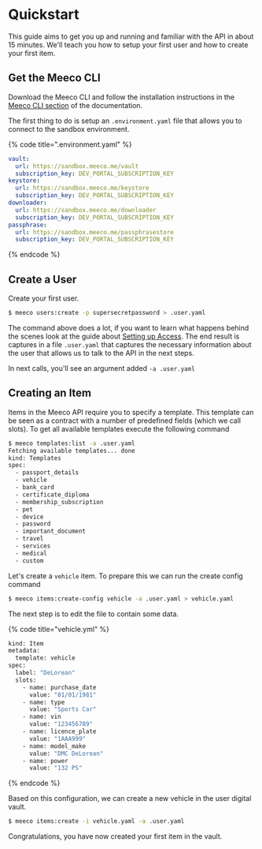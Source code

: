 # Quickstart

This guide aims to get you up and running and familiar with the API in about 15 minutes. We'll teach you how to setup your first user and how to create your first item.

## Get the Meeco CLI

Download the Meeco CLI and follow the installation instructions in the [Meeco CLI section](../tools/meeco-cli.md) of the documentation.

The first thing to do is setup an `.environment.yaml` file that allows you to connect to the sandbox environment.

{% code title=".environment.yaml" %}
```yaml
vault:
  url: https://sandbox.meeco.me/vault
  subscription_key: DEV_PORTAL_SUBSCRIPTION_KEY
keystore:
  url: https://sandbox.meeco.me/keystore
  subscription_key: DEV_PORTAL_SUBSCRIPTION_KEY
downloader:
  url: https://sandbox.meeco.me/downloader
  subscription_key: DEV_PORTAL_SUBSCRIPTION_KEY
passphrase:
  url: https://sandbox.meeco.me/passphrasestore
  subscription_key: DEV_PORTAL_SUBSCRIPTION_KEY
```
{% endcode %}

## Create a User

Create your first user.

```bash
$ meeco users:create -p supersecretpassword > .user.yaml
```

The command above does a lot, if you want to learn what happens behind the scenes look at the guide about [Setting up Access](../guides/setting-up-access.md). The end result is captures in a file `.user.yaml` that captures the necessary information about the user that allows us to talk to the API in the next steps.

In next calls, you'll see an argument added `-a .user.yaml`

## Creating an Item

Items in the Meeco API require you to specify a template. This template can be seen as a contract with a number of predefined fields \(which we call slots\). To get all available templates execute the following command

```bash
$ meeco templates:list -a .user.yaml
Fetching available templates... done
kind: Templates
spec:
  - passport_details
  - vehicle
  - bank_card
  - certificate_diploma
  - membership_subscription
  - pet
  - device
  - password
  - important_document
  - travel
  - services
  - medical
  - custom
```

Let's create a `vehicle` item. To prepare this we can run the create config command

```bash
$ meeco items:create-config vehicle -a .user.yaml > vehicle.yaml
```

The next step is to edit the file to contain some data.

{% code title="vehicle.yml" %}
```bash
kind: Item
metadata:
  template: vehicle
spec:
  label: "DeLorean"
  slots:
    - name: purchase_date
      value: "01/01/1981"
    - name: type
      value: "Sports Car"
    - name: vin
      value: "123456789"
    - name: licence_plate
      value: "1AAA999"
    - name: model_make
      value: "DMC DeLorean"
    - name: power
      value: "132 PS"
```
{% endcode %}

Based on this configuration, we can create a new vehicle in the user digital vault.

```bash
$ meeco items:create -i vehicle.yaml -a .user.yaml
```

Congratulations, you have now created your first item in the vault.

